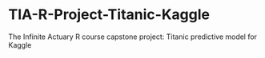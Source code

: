 # TIA-R-Project-Titanic-Kaggle
The Infinite Actuary R course capstone project: Titanic predictive model for Kaggle
